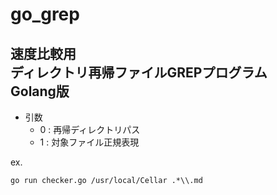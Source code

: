 # go_grep

## 速度比較用<br/>ディレクトリ再帰ファイルGREPプログラム<br/>Golang版

 * 引数
   * 0 : 再帰ディレクトリパス
   * 1 : 対象ファイル正規表現

ex.
```
go run checker.go /usr/local/Cellar .*\\.md
```
